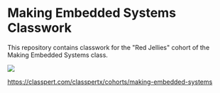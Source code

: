 # Making Embedded Systems Classwork
This repository contains classwork for the "Red Jellies" cohort of the Making Embedded Systems class.

![](https://user-images.githubusercontent.com/5757591/141660067-924b64b5-ead9-4118-85c2-cc5bbb920905.png)

https://classpert.com/classpertx/cohorts/making-embedded-systems

